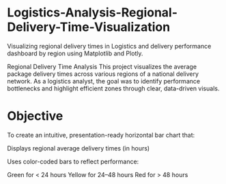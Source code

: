 # Logistics-Analysis-Regional-Delivery-Time-Visualization
Visualizing regional delivery times in Logistics and delivery performance dashboard by region using Matplotlib and Plotly.


Regional Delivery Time Analysis
This project visualizes the average package delivery times across various regions of a national delivery network. As a logistics analyst, the goal was to identify performance bottlenecks and highlight efficient zones through clear, data-driven visuals.

# Objective
To create an intuitive, presentation-ready horizontal bar chart that:

Displays regional average delivery times (in hours)

Uses color-coded bars to reflect performance:

Green for < 24 hours
Yellow for 24–48 hours
Red for > 48 hours

